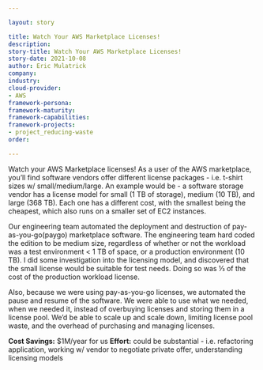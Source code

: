 ```yaml
---

layout: story

title: Watch Your AWS Marketplace Licenses!
description:
story-title: Watch Your AWS Marketplace Licenses!
story-date: 2021-10-08
author: Eric Mulatrick
company: 
industry: 
cloud-provider: 
- AWS
framework-persona:
framework-maturity:
framework-capabilities:
framework-projects:
- project_reducing-waste
order:

---
```


Watch your AWS Marketplace licenses!  As a user of the AWS marketplace, you’ll find software vendors offer different license packages - i.e. t-shirt sizes w/ small/medium/large.  An example would be - a software storage vendor has a license model for small (1 TB of storage), medium (10 TB), and large (368 TB).  Each one has a different cost, with the smallest being the cheapest, which also runs on a smaller set of EC2 instances.  

Our engineering team automated the deployment and destruction of pay-as-you-go(paygo)  marketplace software.  The engineering team hard coded the edition to be medium size, regardless of whether or not the workload was a test environment < 1 TB of space, or a production environment (10 TB).   I did some investigation into the licensing model, and discovered that the small license would be suitable for test needs.  Doing so was ⅓ of the cost of the production workload license.  

Also, because we were using pay-as-you-go licenses, we automated the pause and resume of the software.  We were able to use what we needed, when we needed it, instead of overbuying licenses and storing them in a license pool.  We’d be able to scale up and scale down, limiting license pool waste, and the overhead of purchasing and managing licenses.  

**Cost Savings:**  $1M/year for us
**Effort:**  could be substantial - i.e. refactoring application, working w/ vendor to negotiate private offer, understanding licensing models